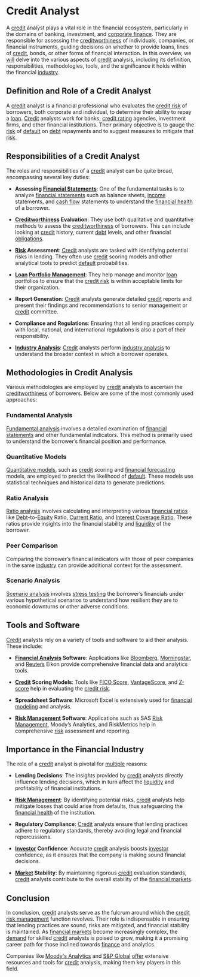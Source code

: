# Credit Analyst 

A [credit](../c/credit.md) analyst plays a vital role in the financial ecosystem, particularly in the domains of banking, investment, and [corporate finance](../c/corporate_finance.md). They are responsible for assessing the [creditworthiness](../c/creditworthiness.md) of individuals, companies, or financial instruments, guiding decisions on whether to provide loans, lines of [credit](../c/credit.md), bonds, or other forms of financial interaction. In this overview, we [will](../w/will.md) delve into the various aspects of [credit](../c/credit.md) analysis, including its definition, responsibilities, methodologies, tools, and the significance it holds within the financial [industry](../i/industry.md).

## Definition and Role of a Credit Analyst

A [credit](../c/credit.md) analyst is a financial professional who evaluates the [credit risk](../c/credit_risk.md) of borrowers, both corporate and individual, to determine their ability to repay a [loan](../l/loan.md). [Credit](../c/credit.md) analysts work for banks, [credit rating](../c/credit_rating.md) agencies, investment firms, and other financial institutions. Their primary objective is to gauge the [risk](../r/risk.md) of [default](../d/default.md) on [debt](../d/debt.md) repayments and to suggest measures to mitigate that [risk](../r/risk.md). 

## Responsibilities of a Credit Analyst

The roles and responsibilities of a [credit](../c/credit.md) analyst can be quite broad, encompassing several key duties:

- **Assessing [Financial Statements](../f/financial_statements.md)**: One of the fundamental tasks is to analyze [financial statements](../f/financial_statements.md) such as balance sheets, [income](../i/income.md) statements, and [cash flow](../c/cash_flow.md) statements to understand the [financial health](../f/financial_health.md) of a borrower.
  
- **[Creditworthiness](../c/creditworthiness.md) Evaluation**: They use both qualitative and quantitative methods to assess the [creditworthiness](../c/creditworthiness.md) of borrowers. This can include looking at [credit](../c/credit.md) history, current [debt](../d/debt.md) levels, and other financial [obligations](../o/obligation.md).
  
- **[Risk](../r/risk.md) Assessment**: [Credit](../c/credit.md) analysts are tasked with identifying potential risks in lending. They often use [credit](../c/credit.md) scoring models and other analytical tools to predict [default](../d/default.md) probabilities.

- **[Loan](../l/loan.md) [Portfolio Management](../p/par.md)**: They help manage and monitor [loan](../l/loan.md) portfolios to ensure that the [credit risk](../c/credit_risk.md) is within acceptable limits for their organization.

- **Report Generation**: [Credit](../c/credit.md) analysts generate detailed [credit](../c/credit.md) reports and present their findings and recommendations to senior management or [credit](../c/credit.md) committee.
  
- **Compliance and Regulations**: Ensuring that all lending practices comply with local, national, and international regulations is also a part of their responsibility.

- **[Industry Analysis](../i/industry_analysis.md)**: [Credit](../c/credit.md) analysts perform [industry analysis](../i/industry_analysis.md) to understand the broader context in which a borrower operates.

## Methodologies in Credit Analysis

Various methodologies are employed by [credit](../c/credit.md) analysts to ascertain the [creditworthiness](../c/creditworthiness.md) of borrowers. Below are some of the most commonly used approaches:

### Fundamental Analysis

[Fundamental analysis](../f/fundamental_analysis.md) involves a detailed examination of [financial statements](../f/financial_statements.md) and other fundamental indicators. This method is primarily used to understand the borrower’s financial position and performance.

### Quantitative Models

[Quantitative models](../q/quantitative_models.md), such as [credit](../c/credit.md) scoring and [financial forecasting](../f/financial_forecasting.md) models, are employed to predict the likelihood of [default](../d/default.md). These models use statistical techniques and historical data to generate predictions.

### Ratio Analysis

[Ratio analysis](../r/ratio_analysis.md) involves calculating and interpreting various [financial ratios](../f/financial_ratios.md) like [Debt](../d/debt.md)-to-[Equity](../e/equity.md) Ratio, [Current Ratio](../c/current_ratio.md), and [Interest Coverage Ratio](../i/interest_coverage_ratio.md). These ratios provide insights into the financial stability and [liquidity](../l/liquidity.md) of the borrower.

### Peer Comparison

Comparing the borrower’s financial indicators with those of peer companies in the same [industry](../i/industry.md) can provide additional context for the assessment.

### Scenario Analysis

[Scenario analysis](../s/scenario_analysis.md) involves [stress testing](../s/stress_testing.md) the borrower’s financials under various hypothetical scenarios to understand how resilient they are to economic downturns or other adverse conditions.

## Tools and Software

[Credit](../c/credit.md) analysts rely on a variety of tools and software to aid their analysis. These include:

- **[Financial Analysis](../f/financial_analysis.md) Software**: Applications like [Bloomberg](../b/bloomberg.md), [Morningstar](../m/morningstar.md), and [Reuters](../r/reuters.md) Eikon provide comprehensive financial data and analytics tools.

- **[Credit](../c/credit.md) Scoring Models**: Tools like [FICO Score](../f/fico_score.md), [VantageScore](../v/vantagescore.md), and [Z-score](../z/z-score.md) help in evaluating the [credit risk](../c/credit_risk.md).

- **Spreadsheet Software**: Microsoft Excel is extensively used for [financial modeling](../f/financial_modeling.md) and analysis.

- **[Risk Management](../r/risk_management.md) Software**: Applications such as SAS [Risk Management](../r/risk_management.md), Moody’s Analytics, and RiskMetrics help in comprehensive [risk](../r/risk.md) assessment and reporting.

## Importance in the Financial Industry

The role of a [credit](../c/credit.md) analyst is pivotal for [multiple](../m/multiple.md) reasons:

- **Lending Decisions**: The insights provided by [credit](../c/credit.md) analysts directly influence lending decisions, which in turn affect the [liquidity](../l/liquidity.md) and profitability of financial institutions.

- **[Risk Management](../r/risk_management.md)**: By identifying potential risks, [credit](../c/credit.md) analysts help mitigate losses that could arise from defaults, thus safeguarding the [financial health](../f/financial_health.md) of the institution.

- **Regulatory Compliance**: [Credit](../c/credit.md) analysts ensure that lending practices adhere to regulatory standards, thereby avoiding legal and financial repercussions.

- **[Investor](../i/investor.md) Confidence**: Accurate [credit](../c/credit.md) analysis boosts [investor](../i/investor.md) confidence, as it ensures that the company is making sound financial decisions.

- **[Market](../m/market.md) Stability**: By maintaining rigorous [credit](../c/credit.md) evaluation standards, [credit](../c/credit.md) analysts contribute to the overall stability of the [financial markets](../f/financial_market.md).

## Conclusion

In conclusion, [credit](../c/credit.md) analysts serve as the fulcrum around which the [credit](../c/credit.md) [risk management](../r/risk_management.md) function revolves. Their role is indispensable in ensuring that lending practices are sound, risks are mitigated, and financial stability is maintained. As [financial markets](../f/financial_market.md) become increasingly complex, the [demand](../d/demand.md) for skilled [credit](../c/credit.md) analysts is poised to grow, making it a promising career path for those inclined towards [finance](../f/finance.md) and analytics.

Companies like [Moody's Analytics](https://www.moodysanalytics.com/) and [S&P Global](https://www.spglobal.com/) [offer](../o/offer.md) extensive resources and tools for [credit](../c/credit.md) analysis, making them key players in this field.